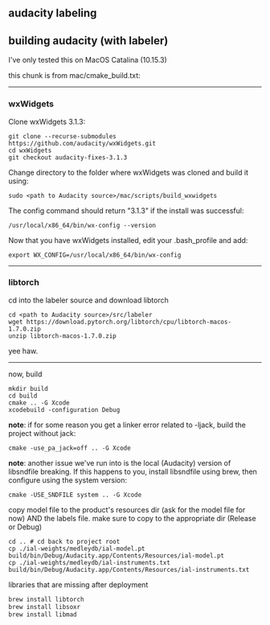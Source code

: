 ## audacity labeling 

## building audacity (with labeler)
I've only tested this on MacOS Catalina (10.15.3)

this chunk is from mac/cmake_build.txt:

---
### wxWidgets
Clone wxWidgets 3.1.3:
```
git clone --recurse-submodules https://github.com/audacity/wxWidgets.git
cd wxWidgets
git checkout audacity-fixes-3.1.3
```
Change directory to the folder where wxWidgets was cloned and build it using:

```
sudo <path to Audacity source>/mac/scripts/build_wxwidgets
```

The config command should return "3.1.3" if the install was successful:
```
/usr/local/x86_64/bin/wx-config --version
```

Now that you have wxWidgets installed, edit your .bash_profile and add:
```
export WX_CONFIG=/usr/local/x86_64/bin/wx-config
```
---
### libtorch

cd into the labeler source and download libtorch
```
cd <path to Audacity source>/src/labeler
wget https://download.pytorch.org/libtorch/cpu/libtorch-macos-1.7.0.zip
unzip libtorch-macos-1.7.0.zip
```
yee haw. 

---

now, build
```
mkdir build
cd build
cmake .. -G Xcode
xcodebuild -configuration Debug
```

__note__: if for some reason you get a linker error related to -ljack, build the project without jack:
```
cmake -use_pa_jack=off .. -G Xcode
```
__note__: another issue we've run into is the local (Audacity) version of libsndfile breaking. If this happens to you, install libsndfile using brew, then configure using the system version:
```
cmake -USE_SNDFILE system .. -G Xcode
```

copy model file to the product's resources dir (ask for the model file for now)
AND the labels file. make sure to copy to the appropriate dir (Release or Debug)
```
cd .. # cd back to project root
cp ./ial-weights/medleydb/ial-model.pt build/bin/Debug/Audacity.app/Contents/Resources/ial-model.pt
cp ./ial-weights/medleydb/ial-instruments.txt build/bin/Debug/Audacity.app/Contents/Resources/ial-instruments.txt
```

libraries that are missing after deployment
```bash
brew install libtorch
brew install libsoxr
brew install libmad
```